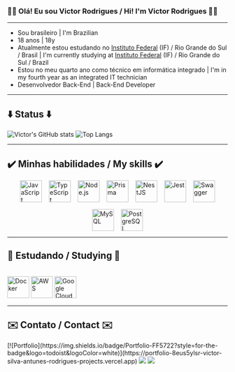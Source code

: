 ### 👋👑 Olá! Eu sou Victor Rodrigues / Hi! I'm Victor Rodrigues 👋👑

<hr>

- Sou brasileiro  |  I'm Brazilian
- 18 anos  |  18y
- Atualmente estou estudando no [Instituto Federal](https://ifrs.edu.br) (IF) / Rio Grande do Sul / Brasil  |  I'm currently studying at [Instituto Federal](https://ifrs.edu.br) (IF) / Rio Grande do Sul / Brazil
- Estou no meu quarto ano como técnico em informática integrado  |  I'm in my fourth year as an integrated IT technician
- Desenvolvedor Back-End | Back-End Developer
<hr>

## ⬇️ Status ⬇️

![Victor's GitHub stats](https://github-readme-stats.vercel.app/api?username=VictorRodrigues0&show_icons=true&theme=tokyonight)
![Top Langs](https://github-readme-stats.vercel.app/api/top-langs/?username=VictorRodrigues0&layout=compact&theme=tokyonight)


<hr>

## ✔️ Minhas habilidades / My skills ✔️

<div style="display: flex; gap: 16px; justify-content: center; flex-wrap: wrap; align-items: center;">
  <img alt="JavaScript" width="50" src="https://cdn.jsdelivr.net/gh/devicons/devicon/icons/javascript/javascript-original.svg" />
  <img alt="TypeScript" width="50" src="https://cdn.jsdelivr.net/gh/devicons/devicon/icons/typescript/typescript-original.svg" />
  <img alt="Node.js" width="50" src="https://cdn.jsdelivr.net/gh/devicons/devicon/icons/nodejs/nodejs-original.svg" />
  <img alt="Prisma" width="50" src="https://cdn.jsdelivr.net/gh/devicons/devicon/icons/prisma/prisma-original.svg" />
  <img alt="NestJS" width="50" src="https://nestjs.com/img/logo-small.svg" />
  <img alt="Jest" width="50" src="https://cdn.jsdelivr.net/gh/devicons/devicon/icons/jest/jest-plain.svg" />
  <img alt="Swagger" width="50" src="https://cdn.jsdelivr.net/gh/devicons/devicon/icons/swagger/swagger-original.svg" />
  <img alt="MySQL" width="50" src="https://cdn.jsdelivr.net/gh/devicons/devicon/icons/mysql/mysql-original.svg" />
  <img alt="PostgreSQL" width="50" src="https://cdn.jsdelivr.net/gh/devicons/devicon/icons/postgresql/postgresql-original.svg" />
</div>

<hr>

## 📖 Estudando / Studying 📖

<div style="display: inline_block"><br>
  
<img alt="Docker" width="50" src="https://cdn.jsdelivr.net/gh/devicons/devicon/icons/docker/docker-original.svg" />
<img alt="AWS" width="50" src="https://cdn.worldvectorlogo.com/logos/aws-2.svg" />
<img alt="Google Cloud" width="50" src="https://cdn.jsdelivr.net/gh/devicons/devicon/icons/googlecloud/googlecloud-original.svg" />
          
</div>

<hr>

## ✉️ Contato / Contact ✉️

<div>
[![Portfolio](https://img.shields.io/badge/Portfolio-FF5722?style=for-the-badge&logo=todoist&logoColor=white)](https://portfolio-8eus5ylsr-victor-silva-antunes-rodrigues-projects.vercel.app)
<a href="mailto:vs533036@gmail.com" target="_blank"><img src="https://img.shields.io/badge/-Gmail-%23333?style=for-the-badge&logo=gmail&logoColor=white" target="_blank"></a>
<a href="https://www.linkedin.com/in/victor-silva-antunes-rodrigues-1b04a1270/" target="_blank"><img src="https://img.shields.io/badge/-LinkedIn-%230077B5?style=for-the-badge&logo=linkedin&logoColor=white" target="_blank"></a>


</div>

